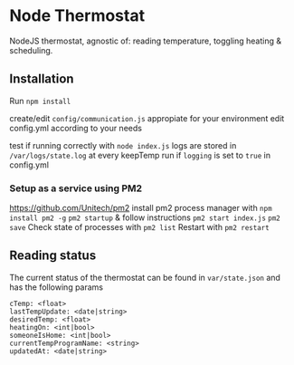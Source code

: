 # Node Thermostat
NodeJS thermostat, agnostic of: reading temperature, toggling heating & scheduling.

## Installation
Run `npm install`

create/edit `config/communication.js` appropiate for your environment
edit config.yml according to your needs

test if running correctly with `node index.js`
logs are stored in `/var/logs/state.log` at every keepTemp run if `logging` is set to `true` in config.yml

### Setup as a service using PM2
https://github.com/Unitech/pm2
install pm2 process manager with `npm install pm2 -g`
`pm2 startup` & follow instructions
`pm2 start index.js`
`pm2 save`
Check state of processes with `pm2 list`
Restart with `pm2 restart`

## Reading status
The current status of the thermostat can be found in `var/state.json` and has the following params
```
cTemp: <float>
lastTempUpdate: <date|string>
desiredTemp: <float>
heatingOn: <int|bool>
someoneIsHome: <int|bool>
currentTempProgramName: <string>
updatedAt: <date|string>
```